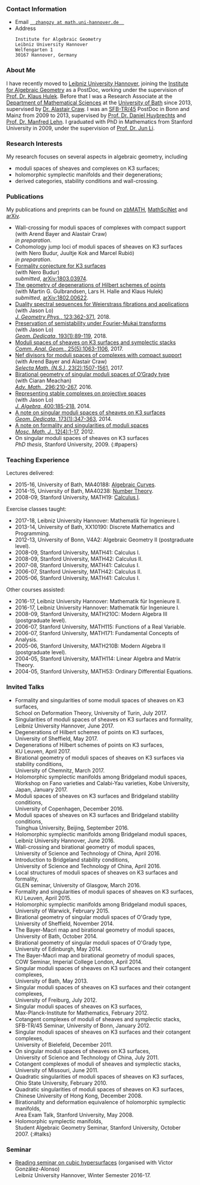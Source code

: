 ### Contact Information
* Email [`   zhangzy at math.uni-hannover.de   `](mailto:zhangzy@math.uni-hannover.de)
* Address  
  ```
  Institute for Algebraic Geometry  
  Leibniz University Hannover  
  Welfengarten 1  
  30167 Hannover, Germany
  ```

### About Me
I have recently moved to [Leibniz University Hannover](http://www.uni-hannover.de), joining the [Institute for Algebraic Geometry](http://www.iag.uni-hannover.de) as a PostDoc, working under the supervision of [Prof. Dr. Klaus Hulek](http://www.iag.uni-hannover.de/hulek.html). Before that I was a Research Associate at the [Department of Mathematical Sciences](http://www.bath.ac.uk/math-sci) at the [University of Bath](http://www.bath.ac.uk) since 2013, supervised by [Dr. Alastair Craw](http://people.bath.ac.uk/ac886/). I was an [SFB-TR/45](http://www.sfb45.de) PostDoc in Bonn and Mainz from 2009 to 2013, supervised by [Prof. Dr. Daniel Huybrechts](http://www.math.uni-bonn.de/~huybrech/) and [Prof. Dr. Manfred Lehn](http://www.agtz.mathematik.uni-mainz.de/topologie-und-geometrie/prof-dr-manfred-lehn/). I graduated with PhD in Mathematics from Stanford University in 2009, under the supervision of [Prof. Dr. Jun Li](http://math.stanford.edu/~jli/).

### Research Interests
My research focuses on several aspects in algebraic geometry, including
* moduli spaces of sheaves and complexes on K3 surfaces;
* holomorphic symplectic manifolds and their degenerations;
* derived categories, stability conditions and wall-crossing.

### Publications
My publications and preprints can be found on [zbMATH](https://zbmath.org/?q=ai:zhang.ziyu), [MathSciNet](http://www.ams.org/mathscinet/search/publications.html?pg4=AUCN&s4=Zhang%2C+Ziyu) and [arXiv](https://arxiv.org/find/grp_math/1/au:+Zhang_Ziyu/0/1/0/all/0/1).
* Wall-crossing for moduli spaces of complexes with compact support  
(with Arend Bayer and Alastair Craw)  
*in preparation*.
* Cohomology jump loci of moduli spaces of sheaves on K3 surfaces  
(with Nero Budur, Juultje Kok and Marcel Rubió)  
*in preparation*.
* [Formality conjecture for K3 surfaces](./formality-conjecture.pdf)  
(with Nero Budur)  
*submitted*, [arXiv:1803.03974](https://arxiv.org/abs/1803.03974).
* [The geometry of degenerations of Hilbert schemes of points](./geometry-degenerations-hilbert.pdf)  
(with Martin G. Gulbrandsen, Lars H. Halle and Klaus Hulek)  
*submitted*, [arXiv:1802.00622](https://arxiv.org/abs/1802.00622).
* [Duality spectral sequences for Weierstrass fibrations and applications](./duality-spectral-sequences.pdf)  
(with Jason Lo)  
[*J. Geometry Phys.*, 123:362-371](https://doi.org/10.1016/j.geomphys.2017.09.016), 2018.
* [Preservation of semistability under Fourier-Mukai transforms](./preservation-semistability.pdf)  
(with Jason Lo)  
[*Geom. Dedicata*, 193(1):89-119](https://doi.org/10.1007/s10711-017-0255-8), 2018.
* [Moduli spaces of sheaves on K3 surfaces and symplectic stacks](./cotangent-complex.pdf)  
[*Comm. Anal. Geom.*, 25(5):1063-1106](https://doi.org/10.4310/CAG.2017.v25.n5.a6), 2017.
* [Nef divisors for moduli spaces of complexes with compact support](./nef-divisor-moduli.pdf)  
(with Arend Bayer and Alastair Craw)  
[*Selecta Math. (N.S.)*, 23(2):1507-1561](https://doi.org/10.1007/s00029-016-0298-y), 2017.
* [Birational geometry of singular moduli spaces of O’Grady type](./birational-singular.pdf)  
(with Ciaran Meachan)  
[*Adv. Math.*, 296:210-267](https://doi.org/10.1016/j.aim.2016.02.036), 2016.
* [Representing stable complexes on projective spaces](./stable-complexes-projective.pdf)  
(with Jason Lo)  
[*J. Algebra*, 400:185-218](https://doi.org/10.1016/j.jalgebra.2013.11.013), 2014.
* [A note on singular moduli spaces of sheaves on K3 surfaces](./singular-moduli-space.pdf)  
[*Geom. Dedicata*, 173(1):347-363](https://doi.org/10.1007/s10711-013-9946-y), 2014.
* [A note on formality and singularities of moduli spaces](./formality-singularity.pdf)  
[*Mosc. Math. J.*, 12(4):1-17](http://www.mathjournals.org/mmj/2012-012-004/2012-012-004-011.html), 2012.
* On singular moduli spaces of sheaves on K3 surfaces  
*PhD thesis*, Stanford University, 2009.
{:#papers}

### Teaching Experience
Lectures delivered:
* 2015-16, University of Bath, MA40188: [Algebraic Curves](https://ziyuzhang.github.io/ma40188/).
* 2014-15, University of Bath, MA40238: [Number Theory](https://ziyuzhang.github.io/ma40238/).
* 2008-09, Stanford University, MATH19: [Calculus I](https://ziyuzhang.github.io/math19/).

Exercise classes taught:
* 2017-18, Leibniz University Hannover: Mathematik für Ingenieure I.
* 2013-14, University of Bath, XX10190: Discrete Mathematics and Programming.
* 2012-13, University of Bonn, V4A2: Algebraic Geometry II (postgraduate level).
* 2008-09, Stanford University, MATH41: Calculus I.
* 2008-09, Stanford University, MATH42: Calculus II.
* 2007-08, Stanford University, MATH41: Calculus I.
* 2006-07, Stanford University, MATH42: Calculus II.
* 2005-06, Stanford University, MATH41: Calculus I.

Other courses assisted:
* 2016-17, Leibniz University Hannover: Mathematik für Ingenieure II.
* 2016-17, Leibniz University Hannover: Mathematik für Ingenieure I.
* 2008-09, Stanford University, MATH210C: Modern Algebra III (postgraduate level).
* 2006-07, Stanford University, MATH115: Functions of a Real Variable.
* 2006-07, Stanford University, MATH171: Fundamental Concepts of Analysis.
* 2005-06, Stanford University, MATH210B: Modern Algebra II (postgraduate level).
* 2004-05, Stanford University, MATH114: Linear Algebra and Matrix Theory.
* 2004-05, Stanford University, MATH53: Ordinary Differential Equations.

### Invited Talks
* Formality and singularities of some moduli spaces of sheaves on K3 surfaces,  
School on Deformation Theory, University of Turin, July 2017.
* Singularities of moduli spaces of sheaves on K3 surfaces and formality,  
Leibniz University Hannover, June 2017.
* Degenerations of Hilbert schemes of points on K3 surfaces,  
University of Sheffield, May 2017.
* Degenerations of Hilbert schemes of points on K3 surfaces,  
KU Leuven, April 2017.
* Birational geometry of moduli spaces of sheaves on K3 surfaces via stability conditions,  
University of Chemnitz, March 2017.
* Holomorphic symplectic manifolds among Bridgeland moduli spaces,  
Workshop on Fano varieties and Calabi-Yau varieties, Kobe University, Japan, January 2017.
* Moduli spaces of sheaves on K3 surfaces and Bridgeland stability conditions,  
University of Copenhagen, December 2016.
* Moduli spaces of sheaves on K3 surfaces and Bridgeland stability conditions,  
Tsinghua University, Beijing, September 2016.
* Holomorphic symplectic manifolds among Bridgeland moduli spaces,  
Leibniz University Hannover, June 2016.
* Wall-crossing and birational geometry of moduli spaces,  
University of Science and Technology of China, April 2016.
* Introduction to Bridgeland stability conditions,  
University of Science and Technology of China, April 2016.
* Local structures of moduli spaces of sheaves on K3 surfaces and formality,  
GLEN seminar, University of Glasgow, March 2016.
* Formality and singularities of moduli spaces of sheaves on K3 surfaces,  
KU Leuven, April 2015.
* Holomorphic symplectic manifolds among Bridgeland moduli spaces,  
University of Warwick, February 2015.
* Birational geometry of singular moduli spaces of O'Grady type,  
University of Sheffield, November 2014.
* The Bayer-Macrì map and birational geometry of moduli spaces,  
University of Bath, October 2014.
* Birational geometry of singular moduli spaces of O'Grady type,  
University of Edinburgh, May 2014.
* The Bayer-Macrì map and birational geometry of moduli spaces,  
COW Seminar, Imperial College London, April 2014.
* Singular moduli spaces of sheaves on K3 surfaces and their cotangent complexes,  
University of Bath, May 2013.
* Singular moduli spaces of sheaves on K3 surfaces and their cotangent complexes,  
University of Freiburg, July 2012.
* Singular moduli spaces of sheaves on K3 surfaces,  
Max-Planck-Institute for Mathematics, February 2012.
* Cotangent complexes of moduli of sheaves and symplectic stacks,  
SFB-TR/45 Seminar, University of Bonn, January 2012.
* Singular moduli spaces of sheaves on K3 surfaces and their cotangent complexes,  
University of Bielefeld, December 2011.
* On singular moduli spaces of sheaves on K3 surfaces,  
University of Science and Technology of China, July 2011.
* Cotangent complexes of moduli of sheaves and symplectic stacks,  
University of Missouri, June 2011.
* Quadratic singularities of moduli spaces of sheaves on K3 surfaces,  
Ohio State University, February 2010.
* Quadratic singularities of moduli spaces of sheaves on K3 surfaces,  
Chinese University of Hong Kong, December 2008.
* Birationality and deformation equivalence of holomorphic symplectic manifolds,  
Area Exam Talk, Stanford University, May 2008.
* Holomorphic symplectic manifolds,  
Student Algebraic Geometry Seminar, Stanford University, October 2007.
{:#talks}

### Seminar
* [Reading seminar on cubic hypersurfaces](./seminar-cubic-hypersurfaces.pdf) (organised with Víctor González-Alonso)  
Leibniz University Hannover, Winter Semester 2016-17.
